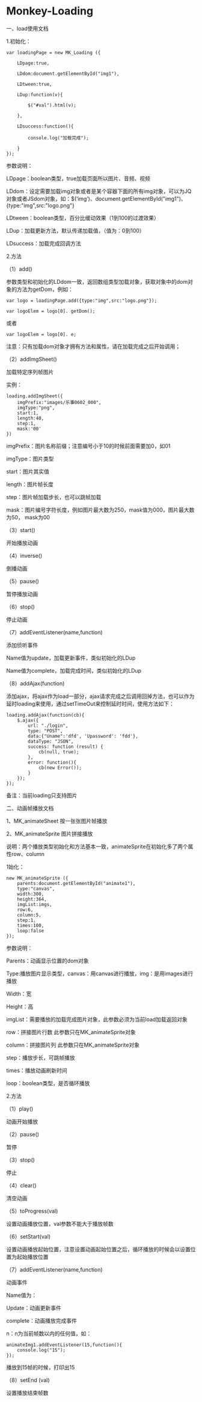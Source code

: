 # Monkey-Loading

一、load使用文档

1.初始化：

	var loadingPage = new MK_Loading ({

		LDpage:true,

		LDdom:document.getElementById("img1"),

		LDtween:true,

		LDup:function(v){

			$("#val").html(v);

		},

		LDsuccess:function(){

			console.log("加载完成");

		}
	});

参数说明：

LDpage：boolean类型，true加载页面所以图片、音频、视频

LDdom：设定需要加载img对象或者是某个容器下面的所有img对象，可以为JQ对象或者JSdom对象，如：$(‘img’)、document.getElementById("img1")、{type:"img",src:"logo.png"}

LDtween：boolean类型，百分比缓动效果（1到100的过渡效果）

LDup：加载更新方法，默认传递加载值，（值为：0到100）

LDsuccess：加载完成回调方法


2.方法

（1）add()

参数类型和初始化的LDdom一致，返回数组类型加载对象，获取对象中的dom对象的方法为getDom，例如：

	var logo = loadingPage.add({type:"img",src:"logo.png"});

	var logoElem = logo[0]. getDom(); 
或者

	var logoElem = logo[0]. e;

注意：只有加载dom对象才拥有方法和属性，请在加载完成之后开始调用；


（2）addImgSheet()

加载特定序列帧图片

实例：

	loading.addImgSheet({
		imgPrefix:"images/乐事0602_000",
		imgType:"png",
		start:1,
		length:40,
		step:1,
		mask:'00'
	})

imgPrefix：图片名称前缀；注意编号小于10的时候前面需要加0，如01

imgType：图片类型

start：图片其实值

length：图片帧长度

step：图片帧加载步长，也可以跳帧加载

mask：图片编号字符长度，例如图片最大数为250，mask值为000，图片最大数为50， mask为00


（3）start()

开始播放动画

（4）inverse()

倒播动画

（5）pause()

暂停播放动画

（6）stop()

停止动画

（7）addEventListener(name,function)

添加侦听事件

Name值为update，加载更新事件，类似初始化的LDup

Name值为complete，加载完成时间，类似初始化的LDup


（8）addAjax(function)

添加ajax，将ajax作为load一部分，ajax请求完成之后调用回掉方法，也可以作为延时loading来使用，通过setTimeOut来控制延时时间，使用方法如下：

	loading.addAjax(function(cb){
		$.ajax({
			url: "./login",
			type: "POST",
			data:{"Uname":'dfd', 'Upassword': 'fdd'},
			dataType: "JSON",
			success: function (result) {
				cb(null, true);
			},
			error: function(){
				cb(new Error());
			}
		});
	});

备注：当前loading只支持图片





二、动画帧播放文档

1、MK_animateSheet
按一张张图片帧播放

2、MK_animateSprite
图片拼接播放

说明：两个播放类型初始化和方法基本一致，animateSprite在初始化多了两个属性row、column

1始化：

	new MK_animateSprite ({
		parents:document.getElementById("animate1"),
		type:"canvas",
		width:300,
		height:364,
		imgList:imgs,
		row:6,
		column:5,
		step:1,
		times:100,
		loop:false
	});
	
参数说明：

Parents：动画显示位置的dom对象

Type:播放图片显示类型，canvas：用canvas进行播放，img：是用images进行播放

Width：宽

Height：高

imgList：需要播放的加载完成图片对象，此参数必须为当前load加载返回对象

row：拼接图片行数 此参数只在MK_animateSprite对象

column：拼接图片列 此参数只在MK_animateSprite对象

step：播放步长，可跳帧播放

times：播放动画刷新时间

loop：boolean类型，是否循环播放


2.方法

（1）play()

动画开始播放

（2）pause()

暂停

（3）stop()

停止

（4）clear()

清空动画

（5）toProgress(val)

设置动画播放位置，val参数不能大于播放帧数

（6）setStart(val)

设置动画播放起始位置，注意设置动画起始位置之后，循环播放的时候会以设置位置为起始播放位置

（7）addEventListener(name,function)

动画事件

Name值为：

Update：动画更新事件

complete：动画播放完成事件

n：n为当前帧数以内的任何值，如：

	animateImg1.addEventListener(15,function(){
		console.log("15");
	});
        
播放到15帧的时候，打印出15


（8）setEnd (val)

设置播放结束帧数
